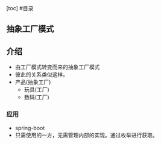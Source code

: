 [toc]
#目录

## 抽象工厂模式

## 介绍

- 由工厂模式转变而来的抽象工厂模式
- 彼此的关系类似这样。
- 产品(抽象工厂)
    - 玩具(工厂)
    - 数码(工厂)

### 应用

- spring-boot
- 只需使用的一方，无需管理内部的实现。通过枚举进行获取。